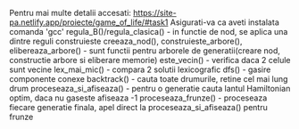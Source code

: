 Pentru mai multe detalii accesati: https://site-pa.netlify.app/proiecte/game_of_life/#task1
Asigurati-va ca aveti instalata comanda 'gcc'
regula_B()/regula_clasica() - in functie de nod, se aplica una dintre reguli construieste
creeaza_nod(), construieste_arbore(), elibereaza_arbore() - sunt functii pentru arborele de generatii(creare nod, constructie arbore si eliberare memorie)
este_vecin() - verifica daca 2 celule sunt vecine
lex_mai_mic() - compara 2 solutii lexicografic
dfs() - gasire componente conexe
backtrack() - cauta toate drumurile, retine cel mai lung drum
proceseaza_si_afiseaza() - pentru o generatie cauta lantul Hamiltonian optim, daca nu gaseste afiseaza -1
proceseaza_frunze() - proceseaza fiecare generatie finala, apel direct la proceseaza_si_afiseaza() pentru frunze
